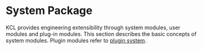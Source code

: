 # System Package

KCL provides engineering extensibility through system modules, user modules and plug-in modules. This section describes the basic concepts of system modules. Plugin modules refer to [plugin system](/docs/reference/plugin/).
